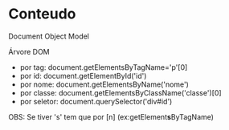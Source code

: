 # Conteudo
<p>Document Object Model</p>
<p>Árvore DOM</p>
<p><ul>
<li>por tag: document.getElementsByTagName='p'[0]</li>
<li>por id: document.getElementById('id')</li>
<li>por nome: document.getElementsByName('nome')</li>
<li>por classe: document.getElementsByClassName('classe')[0]</li>
<li>por seletor: document.querySelector('div#id')</li></ul>
</p>
<p>OBS: Se tiver 's' tem que por [n] (ex:getElement<strong>s</strong>ByTagName)</p>